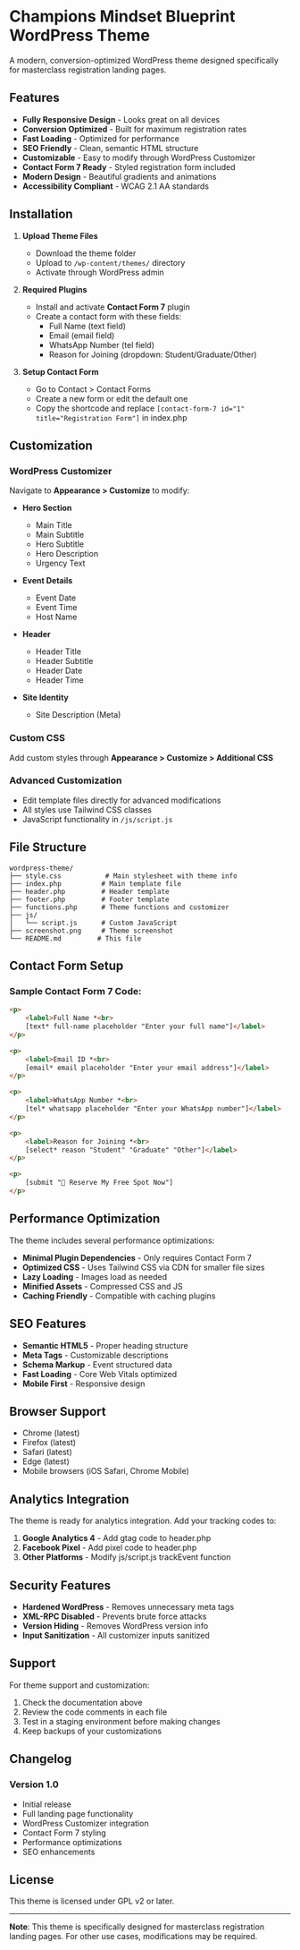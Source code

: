 # Champions Mindset Blueprint WordPress Theme

A modern, conversion-optimized WordPress theme designed specifically for masterclass registration landing pages.

## Features

- **Fully Responsive Design** - Looks great on all devices
- **Conversion Optimized** - Built for maximum registration rates
- **Fast Loading** - Optimized for performance
- **SEO Friendly** - Clean, semantic HTML structure
- **Customizable** - Easy to modify through WordPress Customizer
- **Contact Form 7 Ready** - Styled registration form included
- **Modern Design** - Beautiful gradients and animations
- **Accessibility Compliant** - WCAG 2.1 AA standards

## Installation

1. **Upload Theme Files**
   - Download the theme folder
   - Upload to `/wp-content/themes/` directory
   - Activate through WordPress admin

2. **Required Plugins**
   - Install and activate **Contact Form 7** plugin
   - Create a contact form with these fields:
     - Full Name (text field)
     - Email (email field)
     - WhatsApp Number (tel field)
     - Reason for Joining (dropdown: Student/Graduate/Other)

3. **Setup Contact Form**
   - Go to Contact > Contact Forms
   - Create a new form or edit the default one
   - Copy the shortcode and replace `[contact-form-7 id="1" title="Registration Form"]` in index.php

## Customization

### WordPress Customizer
Navigate to **Appearance > Customize** to modify:

- **Hero Section**
  - Main Title
  - Main Subtitle
  - Hero Subtitle
  - Hero Description
  - Urgency Text

- **Event Details**
  - Event Date
  - Event Time
  - Host Name

- **Header**
  - Header Title
  - Header Subtitle
  - Header Date
  - Header Time

- **Site Identity**
  - Site Description (Meta)

### Custom CSS
Add custom styles through **Appearance > Customize > Additional CSS**

### Advanced Customization
- Edit template files directly for advanced modifications
- All styles use Tailwind CSS classes
- JavaScript functionality in `/js/script.js`

## File Structure

```
wordpress-theme/
├── style.css           # Main stylesheet with theme info
├── index.php          # Main template file
├── header.php         # Header template
├── footer.php         # Footer template
├── functions.php      # Theme functions and customizer
├── js/
│   └── script.js      # Custom JavaScript
├── screenshot.png     # Theme screenshot
└── README.md         # This file
```

## Contact Form Setup

### Sample Contact Form 7 Code:
```html
<p>
    <label>Full Name *<br>
    [text* full-name placeholder "Enter your full name"]</label>
</p>

<p>
    <label>Email ID *<br>
    [email* email placeholder "Enter your email address"]</label>
</p>

<p>
    <label>WhatsApp Number *<br>
    [tel* whatsapp placeholder "Enter your WhatsApp number"]</label>
</p>

<p>
    <label>Reason for Joining *<br>
    [select* reason "Student" "Graduate" "Other"]</label>
</p>

<p>
    [submit "🚀 Reserve My Free Spot Now"]
</p>
```

## Performance Optimization

The theme includes several performance optimizations:

- **Minimal Plugin Dependencies** - Only requires Contact Form 7
- **Optimized CSS** - Uses Tailwind CSS via CDN for smaller file sizes
- **Lazy Loading** - Images load as needed
- **Minified Assets** - Compressed CSS and JS
- **Caching Friendly** - Compatible with caching plugins

## SEO Features

- **Semantic HTML5** - Proper heading structure
- **Meta Tags** - Customizable descriptions
- **Schema Markup** - Event structured data
- **Fast Loading** - Core Web Vitals optimized
- **Mobile First** - Responsive design

## Browser Support

- Chrome (latest)
- Firefox (latest)
- Safari (latest)
- Edge (latest)
- Mobile browsers (iOS Safari, Chrome Mobile)

## Analytics Integration

The theme is ready for analytics integration. Add your tracking codes to:

1. **Google Analytics 4** - Add gtag code to header.php
2. **Facebook Pixel** - Add pixel code to header.php
3. **Other Platforms** - Modify js/script.js trackEvent function

## Security Features

- **Hardened WordPress** - Removes unnecessary meta tags
- **XML-RPC Disabled** - Prevents brute force attacks
- **Version Hiding** - Removes WordPress version info
- **Input Sanitization** - All customizer inputs sanitized

## Support

For theme support and customization:

1. Check the documentation above
2. Review the code comments in each file
3. Test in a staging environment before making changes
4. Keep backups of your customizations

## Changelog

### Version 1.0
- Initial release
- Full landing page functionality
- WordPress Customizer integration
- Contact Form 7 styling
- Performance optimizations
- SEO enhancements

## License

This theme is licensed under GPL v2 or later.

---

**Note**: This theme is specifically designed for masterclass registration landing pages. For other use cases, modifications may be required.